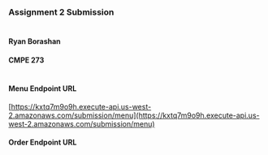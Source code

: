 ### Assignment 2 Submission
#
#### Ryan Borashan
#### CMPE 273
#
#### Menu Endpoint URL
[https://kxtq7m9o9h.execute-api.us-west-2.amazonaws.com/submission/menu](https://kxtq7m9o9h.execute-api.us-west-2.amazonaws.com/submission/menu)

#### Order Endpoint URL
